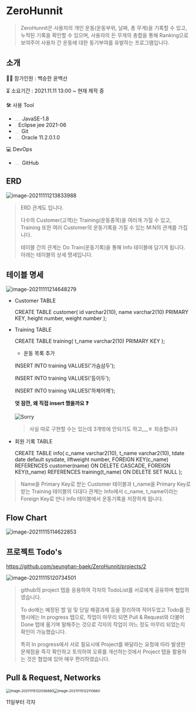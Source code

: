 # ZeroHunnit

> ZeroHunnit은 사용자의 개인 운동(운동부위, 날짜, 총 무게)을 기록할 수 있고, 누적된 기록을 확인할 수 있으며, 사용자의 든 무게의 총합을 통해 Ranking으로 보여주어 사용자 간 운동에 대한 동기부여를 유발하는 프로그램입니다.

## 소개

🙋‍♂️ 참가인원 : 백승한 윤백선

⏳ 소요기간 : 2021.11.11 13:00 ~ 현재 제작 중

🛠 사용 Tool

* <img src="C:\Users\seung\Downloads\java_original_wordmark_logo_icon_146459 (1).png" alt="java_original_wordmark_logo_icon_146459 (1)" style="zoom:5%;" /> JavaSE-1.8
* <img src="C:\Users\seung\Downloads\eclipse_94656.png" alt="eclipse_94656" style="zoom:5%;" /> Eclipse jee 2021-06
* <img src="C:\Users\seung\Downloads\git_original_wordmark_logo_icon_146510.png" alt="git_original_wordmark_logo_icon_146510" style="zoom:5%;" /> Git
* <img src="C:\Users\seung\Downloads\oracle_original_logo_icon_146401.png" alt="oracle_original_logo_icon_146401" style="zoom:6%;" /> Oracle 11.2.0.1.0

💻 DevOps

* <img src="C:\Users\seung\Downloads\github_original_wordmark_logo_icon_146506.png" alt="github_original_wordmark_logo_icon_146506" style="zoom:5%;" /> GitHub



## ERD

![image-20211111213833988](https://user-images.githubusercontent.com/84169773/141306844-8d2dcdbf-7564-49f7-b2c0-531a0d66de16.png)

> ERD 관계도 입니다.
>
> 다수의 Customer(고객)는 Training(운동종목)을 여러개 가질 수 있고, Training 또한 여러 Customer의 운동기록을 가질 수 있는 M:N의 관계를 가집니다.
>
> 테이블 간의 관계는 Do Train(운동기록)을 통해 Info 테이블에 담기게 됩니다. 아래는 테이블의 상세 명세입니다.

## 테이블 명세

![image-20211111214648279](https://user-images.githubusercontent.com/84169773/141306903-d3d1acf4-9b17-4ad3-a91e-07a803e302fd.png)

- Customer TABLE

  CREATE TABLE customer(
  	id varchar2(10),
  	name varchar2(10) PRIMARY KEY,
  	height number, weight number
  );

- Training TABLE

  CREATE TABLE training(
  	t_name varchar2(10) PRIMARY KEY
  );

  - 운동 목록 추가 

  INSERT INTO training VALUES('가슴삼두');

  INSERT INTO training VALUES('등이두');

  INSERT INTO training VALUES('하체어깨');

  **엇 잠깐, 왜 직접 insert 했을까요 ❓**
  
  ![Sorry](https://user-images.githubusercontent.com/84169773/141306925-bc7511d4-56f6-4c4c-a1df-fcfc6e16c541.jpg)


  > 사실 따로 구현할 수는 있는데 3개밖에 안되기도 하고,,,,ㅎ 죄송합니다

- 회원 기록 TABLE

  CREATE TABLE info(
  	c_name varchar2(10),
  	t_name varchar2(10),
  	tdate date default sysdate,
  	liftweight number,
  	FOREIGN KEY(c_name) REFERENCES customer(name) ON DELETE CASCADE,
  	FOREIGN KEY(t_name) REFERENCES training(t_name) ON DELETE SET NULL
  );

> Name을 Primary Key로 받는 Customer 테이블과 t_name을 Primary Key로 받는 Training 테이블의 다대다 관계는 Info에서 c_name, t_name이라는 Foreign Key로 만나 Info 테이블에서 운동기록을 저장하게 됩니다.

## Flow Chart 

![image-20211115114622853](C:\Users\seung\AppData\Roaming\Typora\typora-user-images\image-20211115114622853.png)

## 프로젝트 Todo's

https://github.com/seunghan-baek/ZeroHunnit/projects/2

![image-20211115120734501](C:\Users\seung\AppData\Roaming\Typora\typora-user-images\image-20211115120734501.png)

> github의 project 탭을 응용하여 각자의 TodoList를 서로에게 공유하며 협업하였습니다.
>
> To do에는 예정된 할 일 및 당일 해결과제 등을 정리하여 적어두었고 Todo를 진행시에는 In progress 탭으로, 작업이 마무리 되면 Pull & Request와 더불어 Done 탭에 옮기며 말해주는 것으로 각자의 작업이 어느 정도 마무리 되었는지 확인이 가능했습니다.
>
> 특히 In progress에서 서로 필요시에 Project를 봐달라는 요청에 따라 발생한 문제점을 즉각 확인하고 토의하여 오류를 개선하는것에서 Project 탭을 활용하는 것은 협업에 있어 매우 편리하였습니다.



## Pull & Request, Networks

<img src="C:\Users\seung\AppData\Roaming\Typora\typora-user-images\image-20211115122056890.png" alt="image-20211115122056890" style="zoom:67%;" /><img src="C:\Users\seung\AppData\Roaming\Typora\typora-user-images\image-20211115122110660.png" alt="image-20211115122110660" style="zoom:67%;" />

11일부터 각자 
